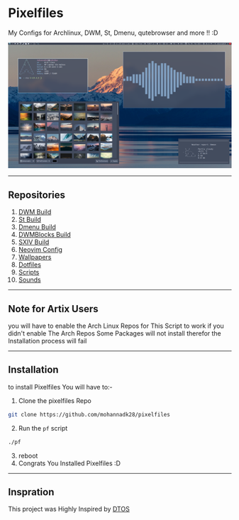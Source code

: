 # Pixelfiles

My Configs for Archlinux, DWM, St, Dmenu, qutebrowser and more !! :D

![alt a Preview of a Desktop Runing Pixelfiles Configs](./prev.png "a Preview of a Desktop Runing Pixelfiles Configs")

---

## Repositories
1. [DWM Build](https://github.com/mohannadk28/dwm-pixelfiles)
2. [St Build](https://github.com/mohannadk28/st-pixelfiles)
3. [Dmenu Build](https://github.com/mohannadk28/dmenu-pixelfiles)
4. [DWMBlocks Build](https://github.com/mohannadk28/dwmblocks-pixelfiles)
5. [SXIV Build](https://github.com/mohannadk28/sxiv-pixelfiles)
6. [Neovim Config](https://github.com/mohannadk28/nvim-pixelfiles)
7. [Wallpapers](https://github.com/mohannadk28/wallpapers-pixelfiles)
8. [Dotfiles](https://github.com/mohannadk28/dotfiles-pixelfiles)
9. [Scripts](https://github.com/mohannadk28/scripts-pixelfiles)
10. [Sounds](https://github.com/mohannadk28/sounds-pixelfiles)

---

## Note for Artix Users

you will have to enable the Arch Linux Repos for This Script to work if you didn't enable The Arch Repos Some Packages will not install therefor the Installation process will fail

---

## Installation

to install Pixelfiles You will have to:-
1. Clone the pixelfiles Repo
```sh
git clone https://github.com/mohannadk28/pixelfiles
```
2. Run the `pf` script
```sh
./pf
```
3. reboot
4. Congrats You Installed Pixelfiles :D

---

## Inspration

This project was Highly Inspired by [DTOS](https://gitlab.com/dtos/dtos)

